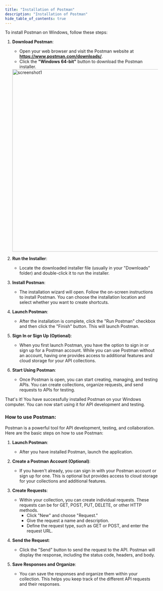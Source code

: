 ```yaml
---
title: "Installation of Postman"
description: "Installation of Postman"
hide_table_of_contents: true
---
```


To install Postman on Windows, follow these steps:

1. **Download Postman**:
   - Open your web browser and visit the Postman website at **https://www.postman.com/downloads/**.
   - Click the **"Windows 64-bit"** button to download the Postman installer.

   <img src="/tip-and-tools/08/screenshot1.png" alt="screenshot1" width="600px"/>

2. **Run the Installer**:
   - Locate the downloaded installer file (usually in your "Downloads" folder) and double-click it to run the installer.

3. **Install Postman**:
   - The installation wizard will open. Follow the on-screen instructions to install Postman. You can choose the installation location and select whether you want to create shortcuts.

4. **Launch Postman**:
   - After the installation is complete, click the "Run Postman" checkbox and then click the "Finish" button. This will launch Postman.

5. **Sign In or Sign Up (Optional)**:
   - When you first launch Postman, you have the option to sign in or sign up for a Postman account. While you can use Postman without an account, having one provides access to additional features and cloud storage for your API collections.

6. **Start Using Postman**:
   - Once Postman is open, you can start creating, managing, and testing APIs. You can create collections, organize requests, and send requests to APIs for testing.

That's it! You have successfully installed Postman on your Windows computer. You can now start using it for API development and testing.

### How to use Postman:

Postman is a powerful tool for API development, testing, and collaboration. Here are the basic steps on how to use Postman:

1. **Launch Postman**:
   - After you have installed Postman, launch the application.

2. **Create a Postman Account (Optional)**:
   - If you haven't already, you can sign in with your Postman account or sign up for one. This is optional but provides access to cloud storage for your collections and additional features.

3. **Create Requests**:
   - Within your collection, you can create individual requests. These requests can be for GET, POST, PUT, DELETE, or other HTTP methods.
     - Click "New" and choose "Request."
     - Give the request a name and description.
     - Define the request type, such as GET or POST, and enter the request URL.

4. **Send the Request**:
   - Click the "Send" button to send the request to the API. Postman will display the response, including the status code, headers, and body.

5. **Save Responses and Organize**:
   - You can save the responses and organize them within your collection. This helps you keep track of the different API requests and their responses.
